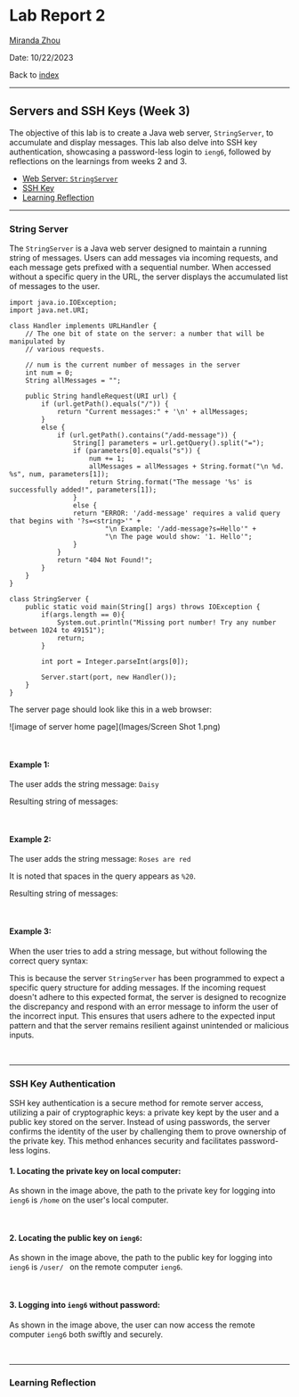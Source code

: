 # Lab Report 2 
[Miranda Zhou](https://github.com/Miranda-Y-Zhou)

Date: 10/22/2023

Back to [index](https://miranda-y-zhou.github.io/cse15l-lab-reports/)

---

## Servers and SSH Keys (Week 3)

The objective of this lab is to create a Java web server, `StringServer`, to accumulate and display messages.
This lab also delve into SSH key authentication, showcasing a password-less login to `ieng6`, followed by reflections on the learnings from weeks 2 and 3.


* [Web Server: `StringServer`](https://miranda-y-zhou.github.io/cse15l-lab-reports/lab_report2.html#string-server)
* [SSH Key](https://miranda-y-zhou.github.io/cse15l-lab-reports/lab_report2.html#ssh-key)
* [Learning Reflection](https://miranda-y-zhou.github.io/cse15l-lab-reports/lab_report2.html#learning-reflection)

---

### String Server

The `StringServer` is a Java web server designed to maintain a running string of messages. Users can add messages via incoming requests, and each message gets prefixed with a sequential number. When accessed without a specific query in the URL, the server displays the accumulated list of messages to the user.

```
import java.io.IOException;
import java.net.URI;

class Handler implements URLHandler {
    // The one bit of state on the server: a number that will be manipulated by
    // various requests.

    // num is the current number of messages in the server
    int num = 0;
    String allMessages = "";

    public String handleRequest(URI url) {
        if (url.getPath().equals("/")) {
            return "Current messages:" + '\n' + allMessages;
        } 
        else {
            if (url.getPath().contains("/add-message")) {
                String[] parameters = url.getQuery().split("=");
                if (parameters[0].equals("s")) {
                    num += 1;
                    allMessages = allMessages + String.format("\n %d. %s", num, parameters[1]);
                    return String.format("The message '%s' is successfully added!", parameters[1]);
                }
                else {
                return "ERROR: '/add-message' requires a valid query that begins with '?s=<string>'" + 
                        "\n Example: '/add-message?s=Hello'" + 
                        "\n The page would show: '1. Hello'";
                }
            }
            return "404 Not Found!";
        }
    }
}

class StringServer {
    public static void main(String[] args) throws IOException {
        if(args.length == 0){
            System.out.println("Missing port number! Try any number between 1024 to 49151");
            return;
        }

        int port = Integer.parseInt(args[0]);

        Server.start(port, new Handler());
    }
}
```

The server page should look like this in a web browser:

![image of server home page](Images/Screen Shot 1.png)

&nbsp;

#### Example 1: 

The user adds the string message: `Daisy`



Resulting string of messages:



&nbsp;

#### Example 2: 

The user adds the string message: `Roses are red` 



It is noted that spaces in the query appears as `%20`.

Resulting string of messages:



&nbsp;

#### Example 3: 

When the user tries to add a string message, but without following the correct query syntax:



This is because the server `StringServer` has been programmed to expect a specific query structure for adding messages. If the incoming request doesn't adhere to this expected format, the server is designed to recognize the discrepancy and respond with an error message to inform the user of the incorrect input. This ensures that users adhere to the expected input pattern and that the server remains resilient against unintended or malicious inputs.

&nbsp;

---

### SSH Key Authentication

SSH key authentication is a secure method for remote server access, utilizing a pair of cryptographic keys: a private key kept by the user and a public key stored on the server. Instead of using passwords, the server confirms the identity of the user by challenging them to prove ownership of the private key. This method enhances security and facilitates password-less logins.

#### 1. Locating the private key on local computer:

As shown in the image above, the path to the private key for logging into `ieng6` is `/home` on the user's local computer.

&nbsp;

#### 2. Locating the public key on `ieng6`:

As shown in the image above, the path to the public key for logging into `ieng6` is `/user/ ` on the remote computer `ieng6`.

&nbsp;

#### 3. Logging into `ieng6` without password:

As shown in the image above, the user can now access the remote computer `ieng6` both swiftly and securely.

&nbsp;

---

### Learning Reflection



&nbsp;

